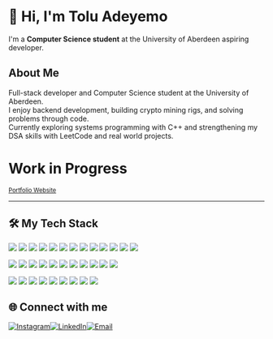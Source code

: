 # 👋 Hi, I'm Tolu Adeyemo

I'm a **Computer Science student** at the University of Aberdeen aspiring developer.

##  About Me

 Full-stack developer and Computer Science student at the University of Aberdeen.  
I enjoy backend development, building crypto mining rigs, and solving problems through code.  
Currently exploring systems programming with C++ and strengthening my DSA skills with LeetCode and real world projects.

# Work in Progress
<small><a href="https://tadeyemo32.github.io/portfolio/">Portfolio Website</a></small>



---
## 🛠️ My Tech Stack

<p align="left">
  <img src="https://img.shields.io/badge/C-A8B9CC?style=flat-square&logo=c&logoColor=white" />
  <img src="https://img.shields.io/badge/C++-00599C?style=flat-square&logo=c%2B%2B&logoColor=white" />
  <img src="https://img.shields.io/badge/Go-00ADD8?style=flat-square&logo=go&logoColor=white" />
  <img src="https://img.shields.io/badge/Python-3776AB?style=flat-square&logo=python&logoColor=white" />
  <img src="https://img.shields.io/badge/Java-007396?style=flat-square&logo=java&logoColor=white" />
  <img src="https://img.shields.io/badge/JavaScript-F7DF1E?style=flat-square&logo=javascript&logoColor=black" />
  <img src="https://img.shields.io/badge/TypeScript-3178C6?style=flat-square&logo=typescript&logoColor=white" />
  <img src="https://img.shields.io/badge/HTML5-E34F26?style=flat-square&logo=html5&logoColor=white" />
  <img src="https://img.shields.io/badge/CSS3-1572B6?style=flat-square&logo=css3&logoColor=white" />
  <img src="https://img.shields.io/badge/React-20232A?style=flat-square&logo=react&logoColor=61DAFB" />
  <img src="https://img.shields.io/badge/Next.js-000000?style=flat-square&logo=next.js&logoColor=white" />
  <img src="https://img.shields.io/badge/Node.js-339933?style=flat-square&logo=node.js&logoColor=white" />
  <img src="https://img.shields.io/badge/Express.js-000000?style=flat-square&logo=express&logoColor=white" />
</p>

<p align="left">
  <img src="https://img.shields.io/badge/PostgreSQL-4169E1?style=flat-square&logo=postgresql&logoColor=white" />
  <img src="https://img.shields.io/badge/MongoDB-4EA94B?style=flat-square&logo=mongodb&logoColor=white" />
  <img src="https://img.shields.io/badge/SQLite-003B57?style=flat-square&logo=sqlite&logoColor=white" />
  <img src="https://img.shields.io/badge/Tailwind_CSS-06B6D4?style=flat-square&logo=tailwind-css&logoColor=white" />
  <img src="https://img.shields.io/badge/Git-F05032?style=flat-square&logo=git&logoColor=white" />
  <img src="https://img.shields.io/badge/GitHub-181717?style=flat-square&logo=github&logoColor=white" />
  <img src="https://img.shields.io/badge/Linux-FCC624?style=flat-square&logo=linux&logoColor=black" />
  <img src="https://img.shields.io/badge/Docker-2496ED?style=flat-square&logo=docker&logoColor=white" />
  <img src="https://img.shields.io/badge/Nginx-009639?style=flat-square&logo=nginx&logoColor=white" />
  <img src="https://img.shields.io/badge/Figma-F24E1E?style=flat-square&logo=figma&logoColor=white" />
  <img src="https://img.shields.io/badge/VS_Code-007ACC?style=flat-square&logo=visual-studio-code&logoColor=white" />
</p>

<p align="left">
  <img src="https://img.shields.io/badge/Bash-121011?style=flat-square&logo=gnu-bash&logoColor=white" />
  <img src="https://img.shields.io/badge/PowerShell-5391FE?style=flat-square&logo=powershell&logoColor=white" />
  <img src="https://img.shields.io/badge/Neovim-57A143?style=flat-square&logo=neovim&logoColor=white" />
  <img src="https://img.shields.io/badge/Swift-FA7343?style=flat-square&logo=swift&logoColor=white" />
  <img src="https://img.shields.io/badge/Xcode-147EFB?style=flat-square&logo=xcode&logoColor=white" />
  <img src="https://img.shields.io/badge/OpenGL-5586A4?style=flat-square&logo=opengl&logoColor=white" />
  <img src="https://img.shields.io/badge/Raylib-000000?style=flat-square&logoColor=white" />
  <img src="https://img.shields.io/badge/Make-3776AB?style=flat-square&logo=gnubash&logoColor=white" />
  <img src="https://img.shields.io/badge/CMake-F44A4A?style=flat-square&logo=cmake&logoColor=white" />
</p>

## 🌐 Connect with me

[![Instagram](https://img.shields.io/badge/Instagram-%23E4405F?style=for-the-badge&logo=instagram&logoColor=white)](https://www.instagram.com/tadeyemo32)[![LinkedIn](https://img.shields.io/badge/LinkedIn-%230077B5?style=for-the-badge&logo=linkedin&logoColor=white)](https://www.linkedin.com/in/tadeyemo32)[![Email](https://img.shields.io/badge/Email-D14836?style=for-the-badge&logo=gmail&logoColor=white)](mailto:tadeyemo32@gmail.com)

